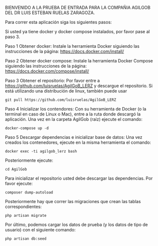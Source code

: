 BIENVENIDO A LA PRUEBA DE ENTRADA PARA LA COMPAÑIA AGILGOB DEL DR LUIS ESTEBAN RUELAS ZARAGOZA.

Para correr esta aplicación siga los siguientes pasos:

Si usted ya tiene docker y docker compose instalados, por favor pase al paso 3.

Paso 1 Obtener docker:
Instale la herramienta Docker siguiendo las instrucciones de la página: https://docs.docker.com/install/

Paso 2 Obtener docker compose: 
Instale la herramienta Docker Compose siguiendo las instrucciones de la página: https://docs.docker.com/compose/install/

Paso 3 Obtener el repositorio:
Por favor entre a https://github.com/luisruelas/AgilGoB_LERZ y descargue el repositorio. Si está utilizando una distribución de linux, también puede usar 

	git pull https://github.com/luisruelas/AgilGoB_LERZ

Paso 4 Inicializar los contendores:
Con su herramienta de Docker (o la terminal en caso de Linux o Mac), entre a la ruta donde descargó la aplicación. Una vez en la carpeta AgilGob (raíz) ejecute el comando: 

	docker-compose up -d

Paso 5 Descargar dependencias e inicializar base de datos:
Una vez creados los contenedores, ejecute en la misma herramienta el comando:

	docker exec -ti agilgob_lerz bash

Posteriormente ejecute:

	cd AgilGob

Para inicializar el repositorio usted debe descargar las dependencias. Por favor ejecute:

	composer dump-autoload

Posteriormente hay que correr las migraciones que crean las tablas correspondientes:

	php artisan migrate

Por último, podemos cargar los datos de prueba (y los datos de tipo de usuario) con el siguiente comando:

	php artisan db:seed

